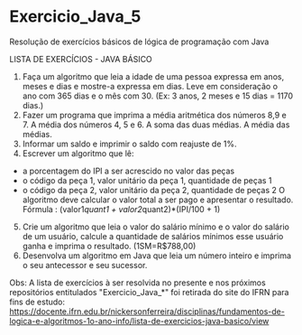 # Exercicio_Java_5
Resolução de exercícios básicos de lógica de programação com Java

LISTA DE EXERCÍCIOS - JAVA BÁSICO 

1. Faça um algoritmo que leia a idade de uma pessoa expressa em anos, meses e dias e
mostre-a expressa em dias. Leve em consideração o ano com 365 dias e o mês com 30.
(Ex: 3 anos, 2 meses e 15 dias = 1170 dias.)
2. Fazer um programa que imprima a média aritmética dos números 8,9 e 7. A média dos
números 4, 5 e 6. A soma das duas médias. A média das médias.
3. Informar um saldo e imprimir o saldo com reajuste de 1%.
4. Escrever um algoritmo que lê:
- a porcentagem do IPI a ser acrescido no valor das peças
- o código da peça 1, valor unitário da peça 1, quantidade de peças 1
- o código da peça 2, valor unitário da peça 2, quantidade de peças 2
O algoritmo deve calcular o valor total a ser pago e apresentar o resultado.
Fórmula : (valor1*quant1 + valor2*quant2)*(IPI/100 + 1)
5. Crie um algoritmo que leia o valor do salário mínimo e o valor do salário de um usuário,
calcule a quantidade de salários mínimos esse usuário ganha e imprima o resultado.
(1SM=R$788,00)
6. Desenvolva um algoritmo em Java que leia um número inteiro e imprima o seu
antecessor e seu sucessor.

Obs: A lista de exercícios à ser resolvida no presente e nos próximos repositórios entitulados "Exercicio_Java_*" foi retirada do site do IFRN para fins de estudo: https://docente.ifrn.edu.br/nickersonferreira/disciplinas/fundamentos-de-logica-e-algoritmos-1o-ano-info/lista-de-exercicios-java-basico/view
